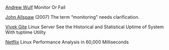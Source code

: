 
[Andrew Wulf](http://thecodist.com/article/monitor_or_fail)
Monitor Or Fail

[John Allspaw](http://www.kitchensoap.com/2007/09/26/the-term-monitoring-needs-clarification/)
(2007) The term “monitoring” needs clarification.

[Vivek Gite](https://www.cyberciti.biz/hardware/howto-see-historical-statistical-uptime-on-linux-server/)
Linux Server See the Historical and Statistical Uptime of System With tuptime Utility

[Netflix](https://medium.com/netflix-techblog/linux-performance-analysis-in-60-000-milliseconds-accc10403c55)
Linux Performance Analysis in 60,000 Milliseconds
